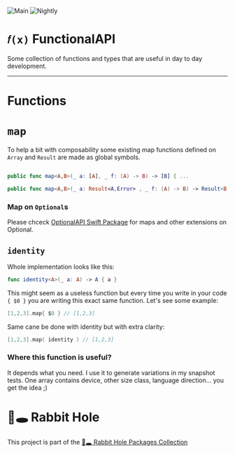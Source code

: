 ![Main](https://github.com/sloik/FunctionalAPI/actions/workflows/swift.yml/badge.svg?branch=main)
![Nightly](https://github.com/sloik/FunctionalAPI/actions/workflows/nightly.yml/badge.svg)

# `𝑓(x)` FunctionalAPI 

Some collection of functions and types that are useful in day to day development.

---
# Functions 

# `map`

To help a bit with composability some existing map functions defined on `Array` and `Result` are made as global symbols.

```swift

public func map<A,B>(_ a: [A], _ f: (A) -> B) -> [B] { ... 

public func map<A,B>(_ a: Result<A,Error> , _ f: (A) -> B) -> Result<B, Error> { ...
```

### Map on `Optional`s

Please chceck [OptionalAPI Swift Package](https://github.com/sloik/OptionalAPI) for maps and other extensions on Optional.
 
## `identity`
Whole implementation looks like this:

```swift
func identity<A>(_ a: A) -> A { a }
```

This might seem as a useless function but every time you write in your code `{ $0 }` you are writing this exact same function. Let's see some example:

```swift
[1,2,3].map{ $0 } // [1,2,3]
```

Same cane be done with identity but with extra clarity:

```swift
[1,2,3].map( identity ) // [1,2,3]
```

### Where this function is useful?

It depends what you need. I use it to generate variations in my snapshot tests. One array contains device, other size class, language direction... you get the idea ;)

# 🐇🕳 Rabbit Hole

This project is part of the [🐇🕳 Rabbit Hole Packages Collection](https://github.com/sloik/RabbitHole)
